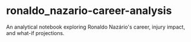 # ronaldo_nazario-career-analysis
An analytical notebook exploring Ronaldo Nazário's career, injury impact, and what-if projections.

